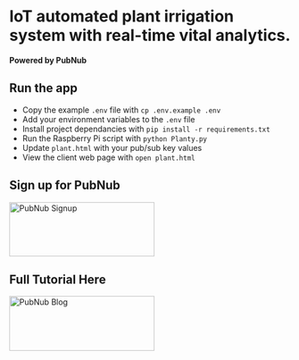 # IoT automated plant irrigation system with real-time vital analytics.
**Powered by PubNub**
 
 
## Run the app
- Copy the example `.env` file with `cp .env.example .env`
- Add your environment variables to the `.env` file
- Install project dependancies with `pip install -r requirements.txt`
- Run the Raspberry Pi script with `python Planty.py`
- Update `plant.html` with your pub/sub key values
- View the client web page with `open plant.html`
 
 
 
## Sign up for PubNub
<a href="https://dashboard.pubnub.com/signup?devrel_gh=Cakhavan/PubNubStateMachine">
    <img alt="PubNub Signup" src="https://i.imgur.com/og5DDjf.png" width=260 height=97/>
</a>


## Full Tutorial Here


<a href="https://www.pubnub.com/blog/smart-automated-iot-plant-irrigation-system-raspberry-pi-pubnub/?devrel_gh=Cakhavan/PubNubStateMachine">
    <img alt="PubNub Blog" src="https://i.imgur.com/aJ927CO.png" width=260 height=98/>
</a>
